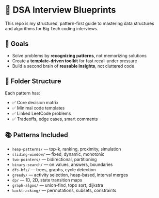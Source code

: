 # 🧠 DSA Interview Blueprints

This repo is my structured, pattern-first guide to mastering data structures and algorithms for Big Tech coding interviews.

## 🎯 Goals

- Solve problems by **recognizing patterns**, not memorizing solutions
- Create a **template-driven toolkit** for fast recall under pressure
- Build a second brain of **reusable insights**, not cluttered code

## 📂 Folder Structure

Each pattern has:
- ✅ Core decision matrix
- ✅ Minimal code templates
- ✅ Linked LeetCode problems
- ✅ Tradeoffs, edge cases, smart comments

## 📚 Patterns Included

- `heap-patterns/` — top-k, ranking, proximity, simulation
- `sliding-window/` — fixed, dynamic, monotonic
- `two-pointers/` — bidirectional, partitioning
- `binary-search/` — on values, answers, boundaries
- `dfs-bfs/` — trees, graphs, cycle detection
- `greedy/` — activity selection, heap-based, interval merges
- `dp/` — 1D, 2D, state transition maps
- `graph-algos/` — union-find, topo sort, dijkstra
- `backtracking/` — permutations, subsets, constraints
